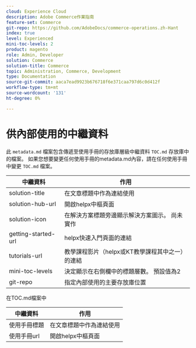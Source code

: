 ```yaml
---
cloud: Experience Cloud
description: Adobe Commerce作業指南
feature-set: Commerce
git-repo: https://github.com/AdobeDocs/commerce-operations.zh-Hant
index: true
level: Experienced
mini-toc-levels: 2
product: magento
role: Admin, Developer
solution: Commerce
solution-title: Commerce
topic: Administration, Commerce, Development
type: Documentation
source-git-commit: aaca7ead9923b676718f6e371caa797d6c0d412f
workflow-type: tm+mt
source-wordcount: '131'
ht-degree: 0%

---
```



# 供內部使用的中繼資料

此 `metadata.md` 檔案包含傳遞至使用手冊的存放庫層級中繼資料 `TOC.md` 存放庫中的檔案。 如果您想要變更任何使用手冊的metadata.md內容，請在任何使用手冊中變更 `TOC.md` 檔案。

| 中繼資料 | 作用 |
|--- |--- |
| solution-title | 在文章標題中作為連結使用 |
| solution-hub-url | 開啟helpx中樞頁面 |
| solution-icon | 在解決方案標題旁邊顯示解決方案圖示。 尚未實作 |
| getting-started-url | helpx快速入門頁面的連結 |
| tutorials-url | 教學課程影片（helpx或KT教學課程其中之一）的連結 |
| mini-toc-levels | 決定顯示在右側欄中的標題層數。 預設值為2 |
| git-repo | 指定內部使用的主要存放庫位置 |

在TOC.md檔案中

| 中繼資料 | 作用 |
|--- |--- |
| 使用手冊標題 | 在文章標題中作為連結使用 |
| 使用手冊url | 開啟helpx中樞頁面 |
